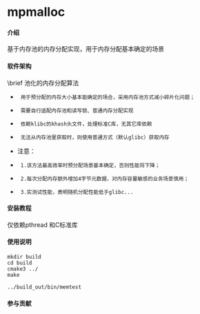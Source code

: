 # mpmalloc

#### 介绍
基于内存池的内存分配实现，用于内存分配基本确定的场景

#### 软件架构
\brief 池化的内存分配算法
 *      用于预分配的内存大小基本能确定的场合，采用内存池方式减小碎片化问题；
 *      需要自行适配内存池和读写锁、普通内存分配实现
 *      依赖klibc的khash头文件，处理标准C库，无其它库依赖
 *      无法从内存池里获取时，则使用普通方式（默认glibc）获取内存
 *  注意：
 *      1.该方法最高效率时预分配场景基本确定，否则性能将下降；
 *      2.每次分配内存额外增加4字节元数据，对内存容量敏感的业务场景慎用；
 *      3.实测试性能，表明随机分配性能低于glibc...


#### 安装教程

仅依赖pthread 和C标准库

#### 使用说明

    mkdir build
    cd build
    cmake3 ../
    make

    ../build_out/bin/memtest

#### 参与贡献

